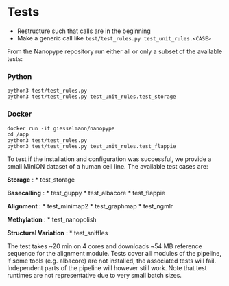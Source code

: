 # Tests

* Restructure such that calls are in the beginning
* Make a generic call like ```test/test_rules.py test_unit_rules.<CASE>```

From the Nanopype repository run either all or only a subset of the available tests:
### Python

    python3 test/test_rules.py
    python3 test/test_rules.py test_unit_rules.test_storage

### Docker

    docker run -it giesselmann/nanopype
    cd /app
    python3 test/test_rules.py
    python3 test/test_rules.py test_unit_rules.test_flappie


To test if the installation and configuration was successful, we provide a small MinION dataset of a human cell line. The available test cases are:

**Storage**
:   * test_storage

**Basecalling**
:   * test_guppy
    * test_albacore
    * test_flappie

**Alignment**
:   * test_minimap2
    * test_graphmap
    * test_ngmlr

**Methylation**
:   * test_nanopolish

**Structural Variation**
:   * test_sniffles


The test takes ~20 min on 4 cores and downloads ~54 MB reference sequence for the alignment module.
Tests cover all modules of the pipeline, if some tools (e.g. albacore) are not installed, the associated tests will fail. Independent parts of the pipeline will however still work.
Note that test runtimes are not representative due to very small batch sizes.
